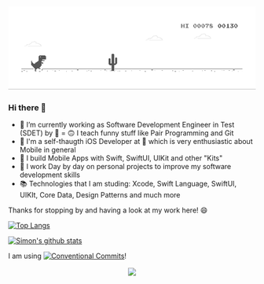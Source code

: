 ![image](https://github.com/simonberner/simonberner/blob/master/dino.gif)

### Hi there 👋

- 🏢 I’m currently working as Software Development Engineer in Test (SDET) by 🔆
= ᠋🙃 I teach funny stuff like Pair Programming and Git
- 📱 I'm a self-thaugth iOS Developer at 🌙 which is very enthusiastic about Mobile in general
- 🍏 I build Mobile Apps with Swift, SwiftUI, UIKit and other "Kits"
- 🌱 I work Day by day on personal projects to improve my software development skills
- 📚 Technologies that I am studing: Xcode, Swift Language, SwiftUI, UIKIt, Core Data, Design Patterns and much more

Thanks for stopping by and having a look at my work here! 😄

[![Top Langs](https://github-readme-stats.vercel.app/api/top-langs/?username=simonberner&langs_count=8)](https://github.com/anuraghazra/github-readme-stats)  

[![Simon's github stats](https://github-readme-stats.vercel.app/api?username=simonberner&theme=great-gatsby)](https://github.com/anuraghazra/github-readme-stats)

I am using [![Conventional Commits](https://img.shields.io/badge/Conventional%20Commits-1.0.0-yellow.svg)](https://conventionalcommits.org)!

<p align="center"><img align="center" src="https://profile-counter.glitch.me/{simonberner}/count.svg" /></p> 


<!--
**simonberner/simonberner** is a ✨ _special_ ✨ repository because its `README.md` (this file) appears on your GitHub profile.

Here are some ideas to get you started:

- 🔭 I’m currently working on ...
- 🌱 I’m currently learning ...
- 👯 I’m looking to collaborate on ...
- 🤔 I’m looking for help with ...
- 💬 Ask me about ...
- 📫 How to reach me: ...
- 😄 Pronouns: ...
- ⚡ Fun fact: ...

<br>

  [![Visits Badge](https://badges.pufler.dev/visits/simonberner/simonberner)](https://badges.pufler.dev)
<br>

<br>

[![Years Badge](https://badges.pufler.dev/years/simonberner)](https://badges.pufler.dev)
<br>

<br>

[![Repos Badge](https://badges.pufler.dev/repos/simonberner)](https://badges.pufler.dev)
<br>

<br>

[![Commits Badge](https://badges.pufler.dev/commits/monthly/puf17640)](https://badges.pufler.dev)
<br>

-->
